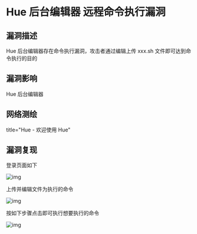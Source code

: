 # Hue 后台编辑器 远程命令执行漏洞

## 漏洞描述

Hue 后台编辑器存在命令执行漏洞，攻击者通过编辑上传  xxx.sh 文件即可达到命令执行的目的

## 漏洞影响

Hue 后台编辑器</a-checkbox></br>

## 网络测绘

<a-checkbox checked>title="Hue - 欢迎使用 Hue"</a-checkbox></br>

## 漏洞复现

登录页面如下

![img](/assets/PeiQi-Wiki/img/watermark,image_c2h1aXlpbi9zdWkucG5nP3gtb3NzLXByb2Nlc3M9aW1hZ2UvcmVzaXplLFBfMTQvYnJpZ2h0LC0zOS9jb250cmFzdCwtNjQ,g_se,t_17,x_1,y_10-20220313101141615.png)



上传并编辑文件为执行的命令

![img](/assets/PeiQi-Wiki/img/watermark,image_c2h1aXlpbi9zdWkucG5nP3gtb3NzLXByb2Nlc3M9aW1hZ2UvcmVzaXplLFBfMTQvYnJpZ2h0LC0zOS9jb250cmFzdCwtNjQ,g_se,t_17,x_1,y_10-20220313101141793.png)



按如下步骤点击即可执行想要执行的命令



![img](/assets/PeiQi-Wiki/img/watermark,image_c2h1aXlpbi9zdWkucG5nP3gtb3NzLXByb2Nlc3M9aW1hZ2UvcmVzaXplLFBfMTQvYnJpZ2h0LC0zOS9jb250cmFzdCwtNjQ,g_se,t_17,x_1,y_10-20220313101141852.png)